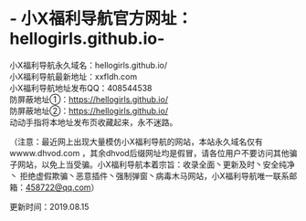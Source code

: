 # - 小X福利导航官方网址：hellogirls.github.io-

小X福利导航永久域名：hellogirls.github.io/<br />
小X福利导航最新地址：xxfldh.com<br />
小X福利导航地址发布QQ：408544538<br />
防屏蔽地址①：https://hellogirls.github.io/<br />
防屏蔽地址②：https://hellogirls.github.io/<br />
动动手指将本地址发布页收藏起来，永不迷路。<br />  

（注意：最近网上出现大量模仿小X福利导航的网站，本站永久域名仅有wwww.dhvod.com ，其余dhvod后缀网址均是假冒，请各位用户不要访问其他骗子网站，以免上当受骗。小X福利导航本着宗旨：收录全面丶更新及时丶安全纯净丶 拒绝虚假欺骗丶恶意插件丶强制弹窗丶病毒木马网站，小X福利导航唯一联系邮箱：458722@qq.com）  

更新时间：2019.08.15

